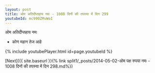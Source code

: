 ```yaml
---
layout: post
title: ओम अतिदीप्तहाय नमः - 1008 दिनों की तपस्या में दिन 299
youtubeId: mc990ZMvWoI
---
```

 
 
 ओम अतिदीप्तहाय नमः  
 
 -  कोण महान तेज आहे 
 
  
 
  
 
 
 
 
 
 


{% include youtubePlayer.html id=page.youtubeId %}
 
[Next]({{ site.baseurl }}{% link  split1/_posts/2014-05-02-ओम पक्ष रुपया नमः - 1008 दिनों की तपस्या में दिन 298.md%})
 
